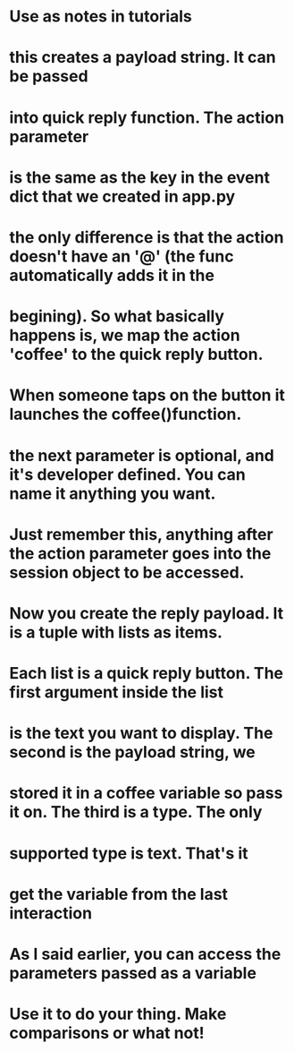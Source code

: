 
# Use as notes in tutorials

# this creates a payload string. It can be passed
# into quick reply function. The action parameter
# is the same as the key in the event dict that we created in app.py
# the only difference is that the action doesn't have an '@' (the func automatically adds it in the
# begining). So what basically happens is, we map the action 'coffee' to the quick reply button.
# When someone taps on the button it launches the coffee()function.
# the next parameter is optional, and it's developer defined. You can name it anything you want.
# Just remember this, anything after the action parameter goes into the session object to be accessed.

# Now you create the reply payload. It is a tuple with lists as items.
# Each list is a quick reply button. The first argument inside the list
# is the text you want to display. The second is the payload string, we
# stored it in a coffee variable so pass it on. The third is a type. The only
# supported type is text. That's it


# get the variable from the last interaction
# As I said earlier, you can access the parameters passed as a variable
# Use it to do your thing. Make comparisons or what not!
